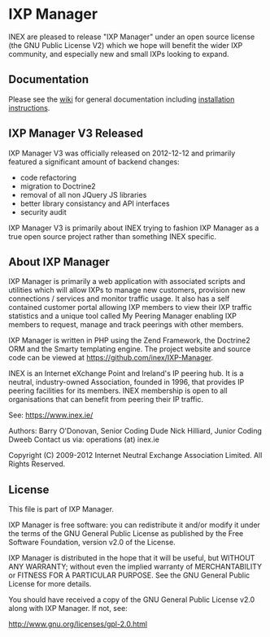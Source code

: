 
# IXP Manager

INEX are pleased to release "IXP Manager" under an open source license (the
GNU Public License V2) which we hope will benefit the wider IXP community,
and especially new and small IXPs looking to expand.

## Documentation

Please see the [wiki](https://github.com/inex/IXP-Manager/wiki) for general
documentation including [installation
instructions](https://github.com/inex/IXP-Manager/wiki/Installation).

## IXP Manager V3 Released

IXP Manager V3 was officially released on 2012-12-12 and primarily featured
a significant amount of backend changes:

* code refactoring
* migration to Doctrine2
* removal of all non JQuery JS libraries
* better library consistancy and API interfaces
* security audit

IXP Manager V3 is primarily about INEX trying to fashion IXP Manager as a
true open source project rather than something INEX specific. 


## About IXP Manager

IXP Manager is primarily a web application with associated scripts and
utilities which will allow IXPs to manage new customers, provision new
connections / services and monitor traffic usage. It also has a self
contained customer portal allowing IXP members to view their IXP traffic
statistics and a unique tool called My Peering Manager enabling IXP
members to request, manage and track peerings with other members.

IXP Manager is written in PHP using the Zend Framework, the Doctrine2 ORM
and the Smarty templating engine. The project website and source code
can be viewed at https://github.com/inex/IXP-Manager.

INEX is an Internet eXchange Point and Ireland's IP peering hub. It is a 
neutral, industry-owned Association, founded in 1996, that provides IP 
peering facilities for its members. INEX membership is open to all 
organisations that can benefit from peering their IP traffic.

See: https://www.inex.ie/

Authors:
  Barry O'Donovan, Senior Coding Dude
  Nick Hilliard, Junior Coding Dweeb
  Contact us via: operations (at) inex.ie

Copyright (C) 2009-2012 Internet Neutral Exchange Association Limited.
All Rights Reserved.

 
## License

This file is part of IXP Manager.
 
IXP Manager is free software: you can redistribute it and/or modify it
under the terms of the GNU General Public License as published by the Free
Software Foundation, version v2.0 of the License.

IXP Manager is distributed in the hope that it will be useful, but WITHOUT
ANY WARRANTY; without even the implied warranty of MERCHANTABILITY or
FITNESS FOR A PARTICULAR PURPOSE.  See the GNU General Public License for
more details.
 
You should have received a copy of the GNU General Public License v2.0
along with IXP Manager.  If not, see:
 
http://www.gnu.org/licenses/gpl-2.0.html



